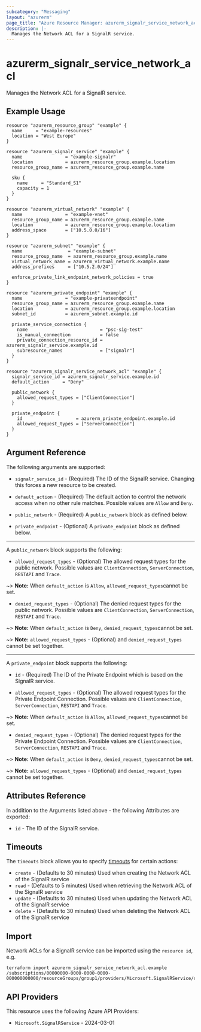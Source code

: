 ```yaml
---
subcategory: "Messaging"
layout: "azurerm"
page_title: "Azure Resource Manager: azurerm_signalr_service_network_acl"
description: |-
  Manages the Network ACL for a SignalR service.
---
```


# azurerm_signalr_service_network_acl

Manages the Network ACL for a SignalR service.

## Example Usage

```hcl
resource "azurerm_resource_group" "example" {
  name     = "example-resources"
  location = "West Europe"
}

resource "azurerm_signalr_service" "example" {
  name                = "example-signalr"
  location            = azurerm_resource_group.example.location
  resource_group_name = azurerm_resource_group.example.name

  sku {
    name     = "Standard_S1"
    capacity = 1
  }
}

resource "azurerm_virtual_network" "example" {
  name                = "example-vnet"
  resource_group_name = azurerm_resource_group.example.name
  location            = azurerm_resource_group.example.location
  address_space       = ["10.5.0.0/16"]
}

resource "azurerm_subnet" "example" {
  name                 = "example-subnet"
  resource_group_name  = azurerm_resource_group.example.name
  virtual_network_name = azurerm_virtual_network.example.name
  address_prefixes     = ["10.5.2.0/24"]

  enforce_private_link_endpoint_network_policies = true
}

resource "azurerm_private_endpoint" "example" {
  name                = "example-privateendpoint"
  resource_group_name = azurerm_resource_group.example.name
  location            = azurerm_resource_group.example.location
  subnet_id           = azurerm_subnet.example.id

  private_service_connection {
    name                           = "psc-sig-test"
    is_manual_connection           = false
    private_connection_resource_id = azurerm_signalr_service.example.id
    subresource_names              = ["signalr"]
  }
}

resource "azurerm_signalr_service_network_acl" "example" {
  signalr_service_id = azurerm_signalr_service.example.id
  default_action     = "Deny"

  public_network {
    allowed_request_types = ["ClientConnection"]
  }

  private_endpoint {
    id                    = azurerm_private_endpoint.example.id
    allowed_request_types = ["ServerConnection"]
  }
}
```

## Argument Reference

The following arguments are supported:

* `signalr_service_id` - (Required) The ID of the SignalR service. Changing this forces a new resource to be created.

* `default_action` - (Required) The default action to control the network access when no other rule matches. Possible values are `Allow` and `Deny`.

* `public_network` - (Required) A `public_network` block as defined below.

* `private_endpoint` - (Optional) A `private_endpoint` block as defined below.

---

A `public_network` block supports the following:

* `allowed_request_types` - (Optional) The allowed request types for the public network. Possible values are `ClientConnection`, `ServerConnection`, `RESTAPI` and `Trace`.

~> **Note:** When `default_action` is `Allow`, `allowed_request_types`cannot be set.

* `denied_request_types` - (Optional) The denied request types for the public network. Possible values are `ClientConnection`, `ServerConnection`, `RESTAPI` and `Trace`.

~> **Note:** When `default_action` is `Deny`, `denied_request_types`cannot be set.

~> **Note:** `allowed_request_types` - (Optional) and `denied_request_types` cannot be set together.

---

A `private_endpoint` block supports the following:

* `id` - (Required) The ID of the Private Endpoint which is based on the SignalR service.

* `allowed_request_types` - (Optional) The allowed request types for the Private Endpoint Connection. Possible values are `ClientConnection`, `ServerConnection`, `RESTAPI` and `Trace`.

~> **Note:** When `default_action` is `Allow`, `allowed_request_types`cannot be set.

* `denied_request_types` - (Optional) The denied request types for the Private Endpoint Connection. Possible values are `ClientConnection`, `ServerConnection`, `RESTAPI` and `Trace`.

~> **Note:** When `default_action` is `Deny`, `denied_request_types`cannot be set.

~> **Note:** `allowed_request_types` - (Optional) and `denied_request_types` cannot be set together.

## Attributes Reference

In addition to the Arguments listed above - the following Attributes are exported:

* `id` - The ID of the SignalR service.

## Timeouts

The `timeouts` block allows you to specify [timeouts](https://www.terraform.io/language/resources/syntax#operation-timeouts) for certain actions:

* `create` - (Defaults to 30 minutes) Used when creating the Network ACL of the SignalR service
* `read` - (Defaults to 5 minutes) Used when retrieving the Network ACL of the SignalR service
* `update` - (Defaults to 30 minutes) Used when updating the Network ACL of the SignalR service
* `delete` - (Defaults to 30 minutes) Used when deleting the Network ACL of the SignalR service

## Import

Network ACLs for a SignalR service can be imported using the `resource id`, e.g.

```shell
terraform import azurerm_signalr_service_network_acl.example /subscriptions/00000000-0000-0000-0000-000000000000/resourceGroups/group1/providers/Microsoft.SignalRService/signalR/signalr1
```

## API Providers
<!-- This section is generated, changes will be overwritten -->
This resource uses the following Azure API Providers:

* `Microsoft.SignalRService` - 2024-03-01
